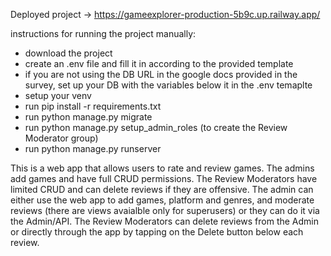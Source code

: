 Deployed project -> https://gameexplorer-production-5b9c.up.railway.app/

instructions for running the project manually:

- download the project
- create an .env file and fill it in according to the provided template
- if you are not using the DB URL in the google docs provided in the survey, set up your DB with the variables below it in the .env temaplte
- setup your venv
- run pip install -r requirements.txt
- run python manage.py migrate
- run python manage.py setup_admin_roles (to create the Review Moderator group)
- run python manage.py runserver

This is a web app that allows users to rate and review games. The admins add games and have full CRUD permissions. The Review Moderators have limited CRUD and can delete reviews if they are offensive.
The admin can either use the web app to add games, platform and genres, and moderate reviews (there are views avaialble only for superusers) or they can do it via the Admin/API.
The Review Moderators can delete reviews from the Admin or directly through the app by tapping on the Delete button below each review.
